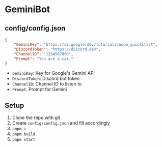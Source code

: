 # GeminiBot

## config/config.json

```json
{
    "GeminiKey": "https://ai.google.dev/tutorials/node_quickstart",
    "DiscordToken": "https://discord.dev",
    "ChannelID": "1234567890",
    "Prompt": "You are a cat."
}
```

- `GeminiKey`: Key for Google's Gemini API
- `DiscordToken`: Discord bot token
- `ChannelID`: Channel ID to listen to
- `Prompt`: Prompt for Gemini

## Setup

1. Clone the repo with git
2. Create `config/config.json` and fill accordingly
3. `pnpm i`
4. `pnpm build`
5. `pnpm start`
